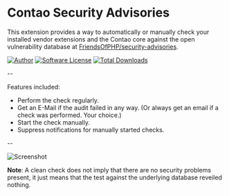 Contao Security Advisories
==========================

This extension provides a way to automatically or manually check your installed vendor extensions and the Contao core against the open vulnerability database at [FriendsOfPHP/security-advisories](https://github.com/FriendsOfPHP/security-advisories).

[![Author](http://img.shields.io/badge/author-@1upgmbh-blue.svg?style=flat-square)](https://twitter.com/1upgmbh)
[![Software License](http://img.shields.io/badge/license-MIT-brightgreen.svg?style=flat-square)](LICENSE)
[![Total Downloads](http://img.shields.io/packagist/dt/oneup/contao-security-advisories.svg?style=flat-square)](https://packagist.org/packages/oneup/contao-security-advisories)

-- 

Features included:
* Perform the check regularly.
* Get an E-Mail if the audit failed in any way. (Or always get an email if a check was performed. Your choice.)
* Start the check manually.
* Suppress notifications for manually started checks.

--

![Screenshot](http://i.imgur.com/Jo8j20N.png)

**Note**: A clean check does not imply that there are no security problems present, it just means that the test against the underlying database reveiled nothing.
